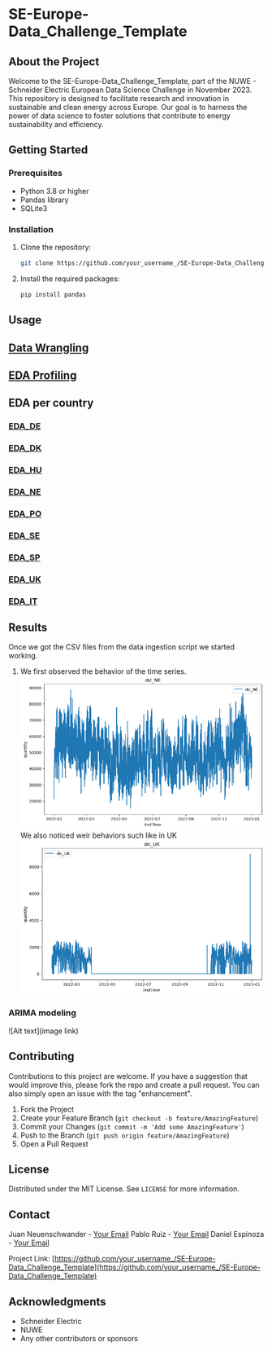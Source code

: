 # SE-Europe-Data_Challenge_Template

## About the Project

Welcome to the SE-Europe-Data_Challenge_Template, part of the NUWE - Schneider Electric European Data Science Challenge in November 2023. This repository is designed to facilitate research and innovation in sustainable and clean energy across Europe. Our goal is to harness the power of data science to foster solutions that contribute to energy sustainability and efficiency.

## Getting Started

### Prerequisites

- Python 3.8 or higher
- Pandas library
- SQLite3

### Installation

1. Clone the repository:
   ```sh
   git clone https://github.com/your_username_/SE-Europe-Data_Challenge_Template.git
   ```
2. Install the required packages:
   ```sh
   pip install pandas
   ```

## Usage

## [Data Wrangling](https://github.com/JuanNeuenschwandesBTS/MachineDreamerHackatom/blob/main/jupyter_notebook/data_processing.ipynb)

## [EDA Profiling](https://github.com/JuanNeuenschwandesBTS/MachineDreamerHackatom/blob/main/3_EDA/eda_df_profiling_output.html)

## EDA per country
### [EDA_DE](https://github.com/JuanNeuenschwandesBTS/MachineDreamerHackatom/blob/main/3_EDA/EDA_DE.ipynb)
### [EDA_DK](https://github.com/JuanNeuenschwandesBTS/MachineDreamerHackatom/blob/main/3_EDA/EDA_DK.ipynb)
### [EDA_HU](https://github.com/JuanNeuenschwandesBTS/MachineDreamerHackatom/blob/main/3_EDA/EDA_HU.ipynb)
### [EDA_NE](https://github.com/JuanNeuenschwandesBTS/MachineDreamerHackatom/blob/main/3_EDA/EDA_NE.ipynb)
### [EDA_PO](https://github.com/JuanNeuenschwandesBTS/MachineDreamerHackatom/blob/main/3_EDA/EDA_PO.ipynb)
### [EDA_SE](https://github.com/JuanNeuenschwandesBTS/MachineDreamerHackatom/blob/main/3_EDA/EDA_SE.ipynbhttps://github.com/JuanNeuenschwandesBTS/MachineDreamerHackatom/blob/main/3_EDA/EDA_SP.ipynb)
### [EDA_SP](https://github.com/JuanNeuenschwandesBTS/MachineDreamerHackatom/blob/main/3_EDA/EDA_SP.ipynb)
### [EDA_UK](https://github.com/JuanNeuenschwandesBTS/MachineDreamerHackatom/blob/main/3_EDA/EDA_UK.ipynb)
### [EDA_IT](https://github.com/JuanNeuenschwandesBTS/MachineDreamerHackatom/blob/main/3_EDA/EDA__IT.ipynb)



## Results
Once we got the CSV files from the data ingestion script we started working.

1. We first observed the behavior of the time series.
![DA_normal_features]
We also noticed weir behaviors such like in UK
![DA_unnormal_features]


### ARIMA modeling 

![Alt text](image link)

## Contributing

Contributions to this project are welcome. If you have a suggestion that would improve this, please fork the repo and create a pull request. You can also simply open an issue with the tag "enhancement".

1. Fork the Project
2. Create your Feature Branch (`git checkout -b feature/AmazingFeature`)
3. Commit your Changes (`git commit -m 'Add some AmazingFeature'`)
4. Push to the Branch (`git push origin feature/AmazingFeature`)
5. Open a Pull Request

## License

Distributed under the MIT License. See `LICENSE` for more information.

## Contact

Juan Neuenschwander - [Your Email](mailto:juan.neuenschwander@hotmail.com)
Pablo Ruiz - [Your Email](mailto:pabloweb8@gmail.con)
Daniel Espinoza - [Your Email](mailto:danielx.1997@gmail.com)

Project Link: [https://github.com/your_username_/SE-Europe-Data_Challenge_Template](https://github.com/your_username_/SE-Europe-Data_Challenge_Template)

## Acknowledgments

- Schneider Electric
- NUWE
- Any other contributors or sponsors



<!-- MARKDOWN LINKS & IMAGES -->
[DA_normal_features]: Images/gen_dic_NE.png
[DA_unnormal_features]: Images/gen_dic_UK.png
